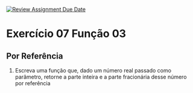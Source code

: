 [![Review Assignment Due Date](https://classroom.github.com/assets/deadline-readme-button-24ddc0f5d75046c5622901739e7c5dd533143b0c8e959d652212380cedb1ea36.svg)](https://classroom.github.com/a/kuq1T2k3)
# Exercício 07 Função 03

## Por Referência

1. Escreva uma função que, dado um número real passado como parâmetro, retorne a parte inteira e a parte fracionária desse número por referência